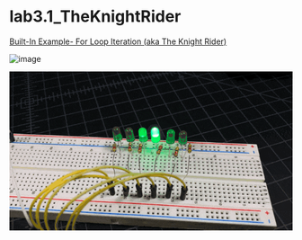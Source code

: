 # lab3.1_TheKnightRider

[Built-In Example- For Loop Iteration (aka The Knight Rider)](https://www.arduino.cc/en/Tutorial/BuiltInExamples/ForLoopIteration)

![image](https://user-images.githubusercontent.com/33184844/111943860-9932c900-8a93-11eb-9f90-1d711024b31d.png)

![gif](Arduino-Night-Rider-LEDs-0003-Knight-Rider-LED-Cylong-Eye.gif)